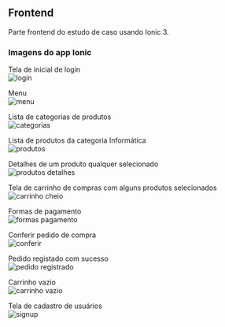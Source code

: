## Frontend

Parte frontend do estudo de caso usando Ionic 3.

### Imagens do app Ionic

Tela de inicial de login  
![login](./prints/login.png)

Menu  
![menu](./prints/menu.png)

Lista de categorias de produtos  
![categorias](./prints/categorias.png)

Lista de produtos da categoria Informática  
![produtos](./prints/produtos.png)

Detalhes de um produto qualquer selecionado  
![produtos detalhes](./prints/produtos_detalhes.png)

Tela de carrinho de compras com alguns produtos selecionados  
![carrinho cheio](./prints/carrinho_cheio.png)

Formas de pagamento  
![formas pagamento](./prints/forma_pagamento.png)

Conferir pedido de compra  
![conferir](./prints/conferir.png)

Pedido registado com sucesso  
![pedido registrado](./prints/pedido_registrado.png)

Carrinho vazio  
![carrinho vazio](./prints/carrinho_vazio.png)

Tela de cadastro de usuários  
![signup](./prints/signup.png)
